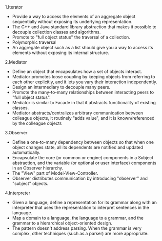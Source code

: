 1.Iterator
- Provide a way to access the elements of an aggregate object sequentially without exposing its underlying representation.
- The C++ and Java standard library abstraction that makes it possible to decouple collection classes and algorithms.
- Promote to "full object status" the traversal of a collection.
- Polymorphic traversal
- An aggregate object such as a list should give you a way to access its elements without exposing its internal structure. 

2.Mediator
- Define an object that encapsulates how a set of objects interact. 
- Mediator promotes loose coupling by keeping objects from referring to each other explicitly, and it lets you vary their interaction independently.
- Design an intermediary to decouple many peers.
- Promote the many-to-many relationships between interacting peers to "full object status".
- Mediator is similar to Facade in that it abstracts functionality of existing classes.
- Mediator abstracts/centralizes arbitrary communication between colleague objects, it routinely "adds value",
  and it is known/referenced by the colleague objects 

3.Observer
- Define a one-to-many dependency between objects so that when one object changes state, all its dependents are notified and updated automatically.
- Encapsulate the core (or common or engine) components in a Subject abstraction, and the variable (or optional or user interface) components in an Observer hierarchy.
- The "View" part of Model-View-Controller.
- Observer distributes communication by introducing "observer" and "subject" objects.

4.Interpreter
- Given a language, define a representation for its grammar along with an interpreter that uses the representation to interpret sentences in the language.
- Map a domain to a language, the language to a grammar, and the grammar to a hierarchical object-oriented design.
- The pattern doesn't address parsing. When the grammar is very complex, other techniques (such as a parser) are more appropriate.